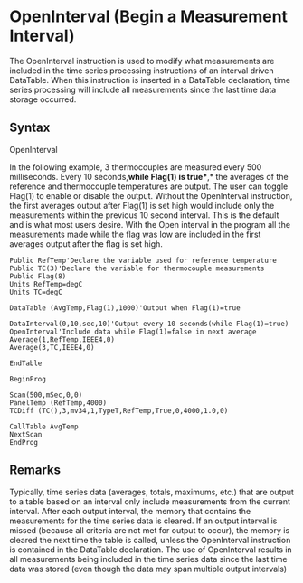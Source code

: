 # OpenInterval (Begin a Measurement Interval)

The OpenInterval instruction is used to modify what measurements are included in the time series processing instructions of an interval driven DataTable. When this instruction is inserted in a DataTable declaration, time series processing will include all measurements since the last time data storage occurred.

## Syntax

OpenInterval

In the following example, 3 thermocouples are measured every 500 milliseconds. Every 10 seconds,**while Flag(1) is true\***,\* the averages of the reference and thermocouple temperatures are output. The user can toggle Flag(1) to enable or disable the output. Without the OpenInterval instruction, the first averages output after Flag(1) is set high would include only the measurements within the previous 10 second interval. This is the default and is what most users desire. With the Open interval in the program all the measurements made while the flag was low are included in the first averages output after the flag is set high.

```
Public RefTemp'Declare the variable used for reference temperature
Public TC(3)'Declare the variable for thermocouple measurements
Public Flag(8)
Units RefTemp=degC
Units TC=degC

DataTable (AvgTemp,Flag(1),1000)'Output when Flag(1)=true

DataInterval(0,10,sec,10)'Output every 10 seconds(while Flag(1)=true)
OpenInterval'Include data while Flag(1)=false in next average
Average(1,RefTemp,IEEE4,0)
Average(3,TC,IEEE4,0)

EndTable

BeginProg

Scan(500,mSec,0,0)
PanelTemp (RefTemp,4000)
TCDiff (TC(),3,mv34,1,TypeT,RefTemp,True,0,4000,1.0,0)

CallTable AvgTemp
NextScan
EndProg
```

## Remarks

Typically, time series data (averages, totals, maximums, etc.) that are output to a table based on an interval only include measurements from the current interval. After each output interval, the memory that contains the measurements for the time series data is cleared. If an output interval is missed (because all criteria are not met for output to occur), the memory is cleared the next time the table is called, unless the OpenInterval instruction is contained in the DataTable declaration. The use of OpenInterval results in all measurements being included in the time series data since the last time data was stored (even though the data may span multiple output intervals)
